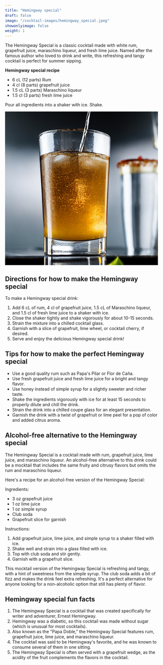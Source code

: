 ```yaml
---
title: "Hemingway special"
draft: false
image: "/cocktail-images/hemingway_special.jpeg"
showonlyimage: false
weight: 1
---
```


The Hemingway Special is a classic cocktail made with white rum, grapefruit juice, maraschino liqueur, and fresh lime juice. Named after the famous author who loved to drink and write, this refreshing and tangy cocktail is perfect for summer sipping.

<!--more-->

**Hemingway special recipe**

- 6 cL (12 parts) Rum
- 4 cl (8 parts) grapefruit juice
- 1.5 cL (3 parts) Maraschino liqueur
- 1.5 cl (3 parts) fresh lime juice


Pour all ingredients into a shaker with ice. Shake.

![](/cocktail-images/hemingway_special.jpeg)


## Directions for how to make the Hemingway special

To make a Hemingway special drink:
1. Add 6 cL of rum, 4 cl of grapefruit juice, 1.5 cL of Maraschino liqueur, and 1.5 cl of fresh lime juice to a shaker with ice.
2. Close the shaker tightly and shake vigorously for about 10-15 seconds.
3. Strain the mixture into a chilled cocktail glass.
4. Garnish with a slice of grapefruit, lime wheel, or cocktail cherry, if desired.
5. Serve and enjoy the delicious Hemingway special drink!

## Tips for how to make the perfect Hemingway special

- Use a good quality rum such as Papa's Pilar or Flor de Caña.
- Use fresh grapefruit juice and fresh lime juice for a bright and tangy flavor.
- Use honey instead of simple syrup for a slightly sweeter and richer taste.
- Shake the ingredients vigorously with ice for at least 15 seconds to properly dilute and chill the drink.
- Strain the drink into a chilled coupe glass for an elegant presentation.
- Garnish the drink with a twist of grapefruit or lime peel for a pop of color and added citrus aroma.

## Alcohol-free alternative to the Hemingway special

The Hemingway Special is a cocktail made with rum, grapefruit juice, lime juice, and maraschino liqueur. An alcohol-free alternative to this drink could be a mocktail that includes the same fruity and citrusy flavors but omits the rum and maraschino liqueur.

Here's a recipe for an alcohol-free version of the Hemingway Special:

Ingredients:
- 3 oz grapefruit juice
- 1 oz lime juice
- 1 oz simple syrup
- Club soda
- Grapefruit slice for garnish

Instructions:
1. Add grapefruit juice, lime juice, and simple syrup to a shaker filled with ice.
2. Shake well and strain into a glass filled with ice.
3. Top with club soda and stir gently.
4. Garnish with a grapefruit slice.

This mocktail version of the Hemingway Special is refreshing and tangy, with a hint of sweetness from the simple syrup. The club soda adds a bit of fizz and makes the drink feel extra refreshing. It's a perfect alternative for anyone looking for a non-alcoholic option that still has plenty of flavor.

## Hemingway special fun facts

1. The Hemingway Special is a cocktail that was created specifically for writer and adventurer, Ernest Hemingway.
2. Hemingway was a diabetic, so this cocktail was made without sugar (which is unusual for most cocktails).
3. Also known as the "Papa Doble," the Hemingway Special features rum, grapefruit juice, lime juice, and maraschino liqueur.
4. The cocktail was said to be Hemingway's favorite, and he was known to consume several of them in one sitting.
5. The Hemingway Special is often served with a grapefruit wedge, as the acidity of the fruit complements the flavors in the cocktail.
